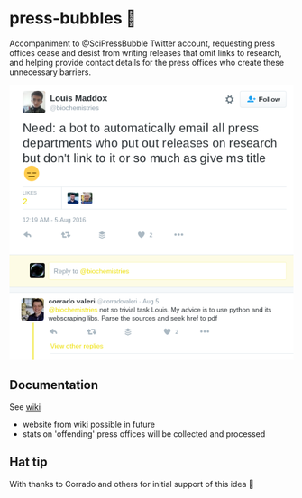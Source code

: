 # press-bubbles :thought_balloon:

Accompaniment to @SciPressBubble Twitter account, requesting press offices cease and desist from writing releases that omit links to research, and helping provide contact details for the press offices who create these unnecessary barriers.

![](https://raw.githubusercontent.com/lmmx/shots/master/2016/Aug/scipressbubble-twitter-origin.png)

## Documentation

See [wiki](https://github.com/lmmx/press-bubbles/wiki)

- website from wiki possible in future
- stats on 'offending' press offices will be collected and processed

## Hat tip

With thanks to Corrado and others for initial support of this idea :seedling:
